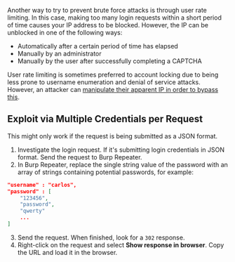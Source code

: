 Another way to try to prevent brute force attacks is through user rate limiting. In this case, making too many login requests within a short period of time causes your IP address to be blocked. However, the IP can be unblocked in one of the following ways:
- Automatically after a certain period of time has elapsed
- Manually by an administrator
- Manually by the user after successfully completing a CAPTCHA

User rate limiting is sometimes preferred to account locking due to being less prone to username enumeration and denial of service attacks. However, an attacker can [manipulate their apparent IP in order to bypass this](obsidian://open?vault=security-notes&file=Offensive%20Security%2FWeb%20Application%20Security%2FServer-side%20Vulnerabilities%2FAuthentication%2FPassword-based%20Authentication%2FFlawed%20Brute%20Force%20Protection%2FIP%20Blocking).

## Exploit via Multiple Credentials per Request
This might only work if the request is being submitted as a JSON format.
1. Investigate the login request. If it's submitting login credentials in JSON format. Send the request to Burp Repeater.
2. In Burp Repeater, replace the single string value of the password with an array of strings containing potential passwords, for example:
```json
"username" : "carlos",
"password" : [
	"123456",
	"password",
	"qwerty"
	...
]
```
3. Send the request. When finished, look for a `302` response.
4. Right-click on the request and select **Show response in browser**. Copy the URL and load it in the browser.